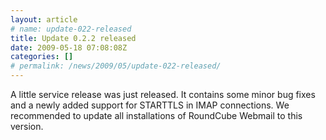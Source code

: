 ```yaml
---
layout: article
# name: update-022-released
title: Update 0.2.2 released
date: 2009-05-18 07:08:08Z
categories: []
# permalink: /news/2009/05/update-022-released/
---
```

A little service release was just released. It contains some minor bug fixes and a newly added support for STARTTLS in IMAP connections. We recommended to update all  installations of RoundCube Webmail to this version.

